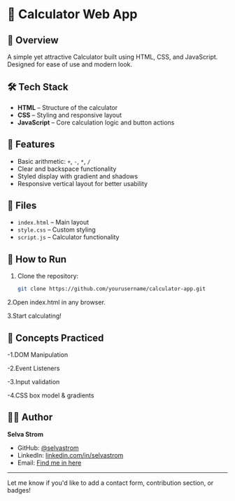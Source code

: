# 🧮 Calculator Web App

## 🚀 Overview
A simple yet attractive Calculator built using HTML, CSS, and JavaScript. Designed for ease of use and modern look.


## 🛠️ Tech Stack
- **HTML** – Structure of the calculator
- **CSS** – Styling and responsive layout
- **JavaScript** – Core calculation logic and button actions

## 🎯 Features
- Basic arithmetic: `+`, `-`, `*`, `/`
- Clear and backspace functionality
- Styled display with gradient and shadows
- Responsive vertical layout for better usability

## 📁 Files
- `index.html` – Main layout
- `style.css` – Custom styling
- `script.js` – Calculator functionality

## 🔧 How to Run
1. Clone the repository:
   ```bash
   git clone https://github.com/yourusername/calculator-app.git
2.Open index.html in any browser.

3.Start calculating!

## 🧠 Concepts Practiced
-1.DOM Manipulation

-2.Event Listeners

-3.Input validation

-4.CSS box model & gradients
## 🙋‍♂️ Author

**Selva Strom**

- GitHub: [@selvastrom](https://github.com/selvastrom)
- LinkedIn: [linkedin.com/in/selvastrom](https://linkedin.com/in/selvastrom)
- Email: [Find me in here](selvassra12345@gmail.com)

---

Let me know if you'd like to add a contact form, contribution section, or badges!
